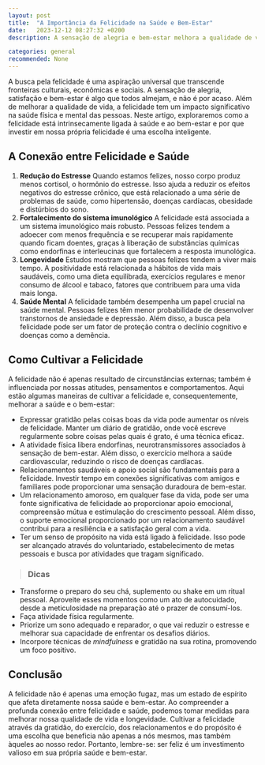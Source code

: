 ```yaml
---
layout: post
title:  "A Importância da Felicidade na Saúde e Bem-Estar"
date:   2023-12-12 08:27:32 +0200
description: A sensação de alegria e bem-estar melhora a qualidade de vida e a saúde física e mental. Este artigo explora a relação entre felicidade e saúde e a importância de investir na própria felicidade.

categories: general
recommended: None
---
```

A busca pela felicidade é uma aspiração universal que transcende fronteiras culturais, econômicas e sociais. 
A sensação de alegria, satisfação e bem-estar é algo que todos almejam, e não é por acaso. Além de melhorar a qualidade de vida, 
a felicidade tem um impacto significativo na saúde física e mental das pessoas. Neste artigo, exploraremos como a felicidade 
está intrinsecamente ligada à saúde e ao bem-estar e por que investir em nossa própria felicidade é uma escolha inteligente.

## A Conexão entre Felicidade e Saúde
1. **Redução do Estresse** Quando estamos felizes, nosso corpo produz menos cortisol, o hormônio do estresse. Isso 
   ajuda a reduzir os efeitos negativos do estresse crônico, que está relacionado a uma série de problemas de saúde, como 
   hipertensão, doenças cardíacas, obesidade e distúrbios do sono.
2. **Fortalecimento do sistema imunológico**  A felicidade está associada a um sistema imunológico mais robusto. Pessoas 
   felizes tendem a adoecer com menos frequência e se recuperar mais rapidamente quando ficam doentes, graças à liberação
   de substâncias químicas como endorfinas e interleucinas que fortalecem a resposta imunológica.
3. **Longevidade**  Estudos mostram que pessoas felizes tendem a viver mais tempo. A positividade está relacionada a hábitos 
   de vida mais saudáveis, como uma dieta equilibrada, exercícios regulares e menor consumo de álcool e tabaco, fatores 
   que contribuem para uma vida mais longa.
4. **Saúde Mental** A felicidade também desempenha um papel crucial na saúde mental. Pessoas felizes têm menor probabilidade
   de desenvolver transtornos de ansiedade e depressão. Além disso, a busca pela felicidade pode ser um fator de proteção
   contra o declínio cognitivo e doenças como a demência.

## Como Cultivar a Felicidade
A felicidade não é apenas resultado de circunstâncias externas; também é influenciada por nossas atitudes, pensamentos e comportamentos. 
Aqui estão algumas maneiras de cultivar a felicidade e, consequentemente, melhorar a saúde e o bem-estar:
- Expressar gratidão pelas coisas boas da vida pode aumentar os níveis de felicidade. Manter um diário de gratidão, onde você
  escreve regularmente sobre coisas pelas quais é grato, é uma técnica eficaz.
- A atividade física libera endorfinas, neurotransmissores associados à sensação de bem-estar. Além disso, o exercício 
  melhora a saúde cardiovascular, reduzindo o risco de doenças cardíacas.
- Relacionamentos saudáveis e apoio social são fundamentais para a felicidade. Investir tempo em conexões significativas 
  com amigos e familiares pode proporcionar uma sensação duradoura de bem-estar.
- Um relacionamento amoroso, em qualquer fase da vida, pode ser uma fonte significativa de felicidade ao proporcionar apoio emocional, compreensão mútua e estimulação do crescimento pessoal. Além disso, o suporte emocional proporcionado por um relacionamento saudável contribui para a resiliência e a satisfação geral com a vida.
- Ter um senso de propósito na vida está ligado à felicidade. Isso pode ser alcançado através do voluntariado, 
  estabelecimento de metas pessoais e busca por atividades que tragam significado.

> ### <span class="ion-android-bulb"></span> Dicas
 - Transforme o preparo do seu chá, suplemento ou shake em um ritual pessoal. Aproveite esses momentos como um ato de autocuidado, desde a meticulosidade na 
   preparação até o prazer de consumí-los.
 - Faça atividade física regularmente.
 - Priorize um sono adequado e reparador, o que vai reduzir o estresse e melhorar sua capacidade de enfrentar os desafios diários.
 - Incorpore técnicas de _mindfulness_ e gratidão na sua rotina, promovendo um foco positivo.


## Conclusão
A felicidade não é apenas uma emoção fugaz, mas um estado de espírito que afeta diretamente nossa saúde e bem-estar. 
Ao compreender a profunda conexão entre felicidade e saúde, podemos tomar medidas para melhorar nossa qualidade de vida e longevidade. 
Cultivar a felicidade através da gratidão, do exercício, dos relacionamentos e do propósito é uma escolha que beneficia não
apenas a nós mesmos, mas também àqueles ao nosso redor. Portanto, lembre-se: ser feliz é um investimento valioso
em sua própria saúde e bem-estar.

